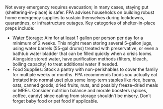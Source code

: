 Not every emergency requires evacuation; in many cases, staying put (sheltering-in-place) is safer. FPA advises households on building robust home emergency supplies to sustain themselves during lockdowns, quarantines, or infrastructure outages. Key categories of shelter-in-place preps include:  
- Water Storage: Aim for at least 1 gallon per person per day for a minimum of 2 weeks. This might mean storing several 5-gallon jugs, using water barrels (55-gal drums) treated with preservative, or even a bathtub water bladder that can be filled quickly when a crisis looms. Alongside stored water, have purification methods (filters, bleach, boiling capacity) to treat additional water if needed.  
- Food Supplies: Stock a pantry with non-perishables to cover the family for multiple weeks or months. FPA recommends foods you actually eat (rotated into normal use) plus some long-term staples like rice, beans, oats, canned goods, dried fruits, nuts, and possibly freeze-dried meals or MREs. Consider nutrition balance and morale boosters (spices, coffee, candy) since eating from storage shouldn’t be misery. Don’t forget baby food or pet food if applicable.